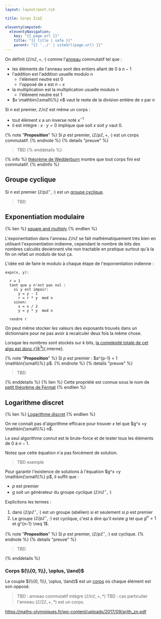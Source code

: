 ```yaml
---
layout: layout/post.njk

title: Corps Z/pZ

eleventyComputed:
  eleventyNavigation:
    key: "{{ page.url }}"
    title: "{{ title | safe }}"
    parent: "{{ '../' | siteUrl(page.url) }}"
---
```


On définit $(\mathbb{Z}/n\mathbb{Z}, +, \cdot)$ comme l'[anneau](https://fr.wikipedia.org/wiki/Anneau_unitaire#D%C3%A9finition) commutatif tel que :

- les éléments de l'anneau sont des entiers allant de 0 à $n-1$
- l'addition est l'addition usuelle modulo $n$
  - l'élément neutre est 0
  - l'opposé de $x$ est $n-x$
- la multiplication est la multiplication usuelle modulo $n$
  - l'élément neutre est 1
- $x \mathbin{\small\\%} n$ vaut le reste de la division entière de $x$ par $n$

Si $n$ est premier, $\mathbb{Z}/n\mathbb{Z}$ est même un corps :

- tout élément $x$ a un inverse noté $x^{-1}$
- il est intègre : $x\cdot y = 0$ implique que soit $x$ soit $y$ vaut $0$.

{% note "**Proposition**" %}
Si $p$ est premier, $(\mathbb{Z}/p\mathbb{Z}, +, \cdot)$ est un corps commutatif.
{% endnote %}
{% details "preuve" %}
> TBD
{% enddetails %}

{% info %}
[théorème de Wedderburn](https://fr.wikipedia.org/wiki/Th%C3%A9or%C3%A8me_de_Wedderburn) montre que tout corps fini est commutatif.
{% endinfo %}

## <span id="groupe-cyclique"></span>Groupe cyclique

Si $n$ est premier $(\mathbb{Z}/p\mathbb{Z}^\star, \cdot)$ est un [groupe cyclique](https://fr.wikipedia.org/wiki/Groupe_cyclique).

> TBD

## <span id="exponentiation-modulaire">Exponentiation modulaire

{% lien %}
[square and multiply](https://www.youtube.com/watch?v=cbGB__V8MNk)
{% endlien %}

L'exponentiation dans l'anneau $\mathbb{Z}/n\mathbb{Z}$ se fait mathématiquement très bien en utilisant l'exponentiation indienne, cependant le nombre de bits des nombres calculés deviennent vite non tractable en pratique surtout qu'à la fin on refait un modulo de tout ça.

L'idée est de faire le modulo à chaque étape de l'exponentiation indienne :

```
expo(x, y):

  r = 1
  tant que y n'est pas nul :
    si y est impair:
      y = y - 1
      r = r * y  mod n
    sinon:
      x = x / 2
      y = y * y  mod n
  
  rendre r
```

On peut même stocker les valeurs des exposants trouvés dans un dictionnaire pour ne pas avoir à recalculer deux fois la même chose.

Lorsque les nombres sont stockés sur $k$ bits, [la complexité totale de cet algo est donc $\mathcal{O}(k^3)$](../nombres#exponentiation){.interne}.

{% note "**Proposition**" %}
Si $p$ est premier : $a^{p-1} = 1 \mathbin{\small\\%} p$.
{% endnote %}
{% details "preuve" %}

> TBD

{% enddetails %}
{% lien %}
Cette propriété est connue sous le nom de [petit théorème de Fermat](https://fr.wikipedia.org/wiki/Petit_th%C3%A9or%C3%A8me_de_Fermat)
{% endlien %}

## <span id="logarithme-discret"></span>Logarithme discret

{% lien %}
[Logarithme discret](https://fr.wikipedia.org/wiki/Logarithme_discret)
{% endlien %}

On ne connaît pas d'algorithme efficace pour trouver $x$ tel que $g^x =y \mathbin{\small\\%} n$.

Le seul algorithme connut est le brute-force et de tester tous les éléments de 0 à $n-1$.

Notez que cette équation n'a pas forcément de solution.

> TBD exemple

Pour garantir l'existence de solutions à l'équation $g^x =y \mathbin{\small\\%} p$, il suffit que :

- $p$ est premier
- $g$ soit un générateur du groupe cyclique $(\mathbb{Z}/n\mathbb{Z}^\star, \cdot)$

Explicitons les termes :

1. dans $(\mathbb{Z}/p\mathbb{Z}^\star, \cdot)$ est un groupe (abélien) si et seulement si $p$ est premier
2. Le groupe $(\mathbb{Z}/p\mathbb{Z}^\star, \cdot)$ est cyclique, c'est à dire qu'il existe $g$ tel que $g^n = 1$ et g^{n-1} \neq 1$.

{% note "**Proposition**" %}
Si $p$ est premier, $(\mathbb{Z}/p\mathbb{Z}^\star, \cdot)$ est cyclique.
{% endnote %}
{% details "preuve" %}

> TBD

{% enddetails %}

### Corps $(\\{0, 1\\}, \oplus, \land)$

Le couple $(\\{0, 1\\}, \oplus, \land)$ est un [corps](https://fr.wikipedia.org/wiki/Corps_(math%C3%A9matiques)) où chaque élément est son opposé.


>TBD : anneau commutatif intègre $(\mathbb{Z}/n\mathbb{Z}, +, *)$
>TBD : cas particulier l'anneau $(\mathbb{Z}/2\mathbb{Z}, +, *)$ est un corps.


<https://maths-olympiques.fr/wp-content/uploads/2017/09/arith_zn.pdf>